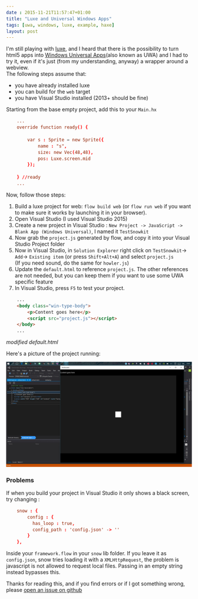 ```yaml
---
date : 2015-11-21T11:57:47+01:00
title: "Luxe and Universal Windows Apps"
tags: [uwa, windows, luxe, example, haxe]
layout: post
---
```


I'm still playing with [luxe](http://luxeengine.com/), and I heard that there is the possibility to turn html5 apps into [Windows Universal Apps](https://msdn.microsoft.com/en-US/library/windows/apps/dn726767.aspx)(also known as UWA) and I had to try it, even if it's just (from my understanding, anyway) a wrapper around a webview.  
The following steps assume that:

- you have already installed luxe 
- you can build for the `web` target
- you have Visual Studio installed (2013+ should be fine)

Starting from the base empty project, add this to your `Main.hx`

``` conf
    ...
    override function ready() {

        var s : Sprite = new Sprite({
            name : "s",
            size: new Vec(48,48),
            pos: Luxe.screen.mid
        });

    } //ready
    ...
```

Now, follow those steps:

1. Build a luxe project for web: `flow build web`  (or `flow run web` if you want to make sure it works by launching it in your browser).
2. Open Visual Studio (I used Visual Studio 2015)
3. Create a new project in Visual Studio : `New Project -> JavaScript -> Blank App (Windows Universal)`, I named it `TestSnowkit`
4. Now grab the `project.js` generated by flow, and copy it into your Visual Studio Project folder
5. Now in Visual Studio, in `Solution Explorer` right click on `TestSnowkit`-> `Add`-> `Existing item`  (or press  `Shift+Alt+A`) and select `project.js`  
(If you need sound, do the same for `howler.js`)
6. Update the `default.html` to reference `project.js`. The other references are not needed, but you can keep them if you want to use some UWA specific feature
7. In Visual Studio, press `F5` to test your project.

``` html
    ...
    <body class="win-type-body">
        <p>Content goes here</p>
        <script src="project.js"></script>
    </body>
    ...
```

*modified default.html*

Here's a picture of the project running:

![Our white square running in a UWA](/media/luxe-uwa-output.jpg)

### Problems

If when you build your project in Visual Studio it only shows a black screen, try changing :

``` conf
    snow : {
        config : {
          has_loop : true,
          config_path : 'config.json' -> ''
        }
    },
```

Inside your `framework.flow` in your `snow` lib folder.
If you leave it as `config.json`, snow tries loading it with a `XMLHttpRequest`, the problem is javascript is not allowed to request local files.
Passing in an empty string instead bypasses this.


Thanks for reading this, and if you find errors or if I got something wrong, please [open an issue on github](https://github.com/stisa/stisa.github.io)